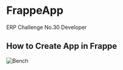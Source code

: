 # FrappeApp
ERP Challenge No.30 Developer‏

## How to Create App in Frappe

![Bench](https://user-images.githubusercontent.com/49818381/161827103-e0cfb109-32a7-4303-8378-5113fca0c366.png)
